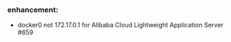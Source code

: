 ### enhancement:

- docker0 not 172.17.0.1 for Alibaba Cloud Lightweight Application Server #659



